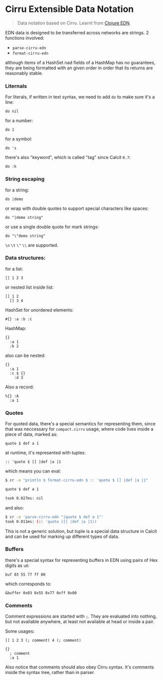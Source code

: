 # Cirru Extensible Data Notation

> Data notation based on Cirru. Learnt from [Clojure EDN](https://github.com/edn-format/edn).

EDN data is designed to be transferred across networks are strings. 2 functions involved:

- `parse-cirru-edn`
- `format-cirru-edn`

although items of a HashSet nad fields of a HashMap has no guarantees, they are being formatted with an given order in order that its returns are reasonably stable.

### Liternals

For literals, if written in text syntax, we need to add `do` to make sure it's a line:

```cirru
do nil
```

for a number:

```cirru
do 1
```

for a symbol:

```cirru
do 's
```

there's also "keyword", which is called "tag" since Calcit `0.7`:

```cirru
do :k
```

### String escaping

for a string:

```cirru
do |demo
```

or wrap with double quotes to support special characters like spaces:

```cirru
do "|demo string"
```

or use a single double quote for mark strings:

```cirru
do "\"demo string"
```

`\n` `\t` `\"` `\\` are supported.

### Data structures:

for a list:

```cirru
[] 1 2 3
```

or nested list inside list:

```cirru
[] 1 2
  [] 3 4
```

HashSet for unordered elements:

```cirru
#{} :a :b :c
```

HashMap:

```cirru
{}
  :a 1
  :b 2
```

also can be nested:

```cirru
{}
  :a 1
  :c $ {}
    :d 3
```

Also a record:

```cirru
%{} :A
  :a 1
```

### Quotes

For quoted data, there's a special semantics for representing them, since that was neccessary for `compact.cirru` usage, where code lives inside a piece of data, marked as:

```cirru
quote $ def a 1
```

at runtime, it's represented with tuples:

```cirru
:: 'quote $ [] |def |a |1
```

which means you can eval:

```bash
$ cr -e "println $ format-cirru-edn $ :: 'quote $ [] |def |a |1"

quote $ def a 1

took 0.027ms: nil
```

and also:

```bash
$ cr -e 'parse-cirru-edn "|quote $ def a 1"'
took 0.011ms: (:: 'quote ([] |def |a |1))
```

This is not a generic solution, but tuple is a special data structure in Calcit and can be used for marking up different types of data.

### Buffers

there's a special syntax for representing buffers in EDN using pairs of Hex digits as `u8`:

```cirru
buf 03 55 77 ff 00
```

which corresponds to:

```cirru
&buffer 0x03 0x55 0x77 0xff 0x00
```

### Comments

Comment expressions are started with `;`. They are evaluated into nothing, but not available anywhere, at least not available at head or inside a pair.

Some usages:

```cirru
[] 1 2 3 (; comment) 4 (; comment)
```

```cirru
{}
  ; comment
  :a 1
```

Also notice that comments should also obey Cirru syntax. It's comments inside the syntax tree, rather than in parser.
